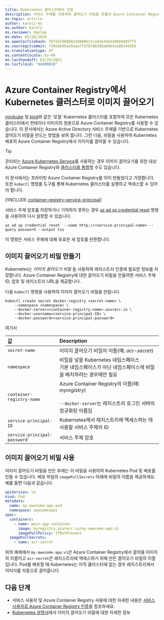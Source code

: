 ```yaml
---
title: Kubernetes 클러스터에서 인증
description: 서비스 주체를 사용하여 끌어오기 비밀을 만들어 Azure Container Registry의 이미지에 대한 액세스 권한을 Kubernetes 클러스터에 제공하는 방법 알아보기
ms.topic: article
author: karolz-ms
ms.author: karolz
ms.reviewer: danlep
ms.date: 05/28/2020
ms.openlocfilehash: fbf5dfd68b823b600b11cad3643e5d4004b85ff5
ms.sourcegitcommit: f28ebb95ae9aaaff3f87d8388a09b41e0b3445b5
ms.translationtype: HT
ms.contentlocale: ko-KR
ms.lasthandoff: 03/29/2021
ms.locfileid: "84309818"
---
```

# <a name="pull-images-from-an-azure-container-registry-to-a-kubernetes-cluster"></a>Azure Container Registry에서 Kubernetes 클러스터로 이미지 끌어오기

[minikube](https://minikube.sigs.k8s.io/) 및 [kind](https://kind.sigs.k8s.io/)와 같은 ‘로컬’ Kubernetes 클러스터를 포함하여 모든 Kubernetes 클러스터에서 컨테이너 이미지의 원본으로 Azure Container Registry를 사용할 수 있습니다. 이 문서에서는 Azure Active Directory 서비스 주체를 기반으로 Kubernetes 끌어오기 비밀을 만드는 방법을 보여 줍니다. 그런 다음, 비밀을 사용하여 Kubernetes 배포의 Azure Container Registry에서 이미지를 끌어올 수 있습니다.

> [!TIP]
> 관리되는 [Azure Kubernetes Service](../aks/intro-kubernetes.md)를 사용하는 경우 이미지 끌어오기를 위한 대상 Azure Container Registry와 [클러스터를 통합](../aks/cluster-container-registry-integration.md?toc=/azure/container-registry/toc.json&bc=/azure/container-registry/breadcrumb/toc.json)할 수도 있습니다. 

이 문서에서는 프라이빗 Azure Container Registry를 이미 만들었다고 가정합니다. 또한 `kubectl` 명령줄 도구를 통해 Kubernetes 클러스터를 실행하고 액세스할 수 있어야 합니다.

[!INCLUDE [container-registry-service-principal](../../includes/container-registry-service-principal.md)]

서비스 주체 암호를 저장하거나 기억하지 못하는 경우 [az ad sp credential reset][az-ad-sp-credential-reset] 명령을 사용하여 다시 설정할 수 있습니다.

```azurecli
az ad sp credential reset  --name http://<service-principal-name> --query password --output tsv
```

이 명령은 서비스 주체에 대해 유효한 새 암호를 반환합니다.

## <a name="create-an-image-pull-secret"></a>이미지 끌어오기 비밀 만들기

Kubernetes는 *이미지 끌어오기 비밀* 을 사용하여 레지스트리 인증에 필요한 정보를 저장합니다. Azure Container Registry에 대한 끌어오기 비밀을 만들려면 서비스 주체 ID, 암호 및 레지스트리 URL을 제공합니다. 

다음 `kubectl` 명령을 사용하여 이미지 끌어오기 비밀을 만듭니다.

```console
kubectl create secret docker-registry <secret-name> \
    --namespace <namespace> \
    --docker-server=<container-registry-name>.azurecr.io \
    --docker-username=<service-principal-ID> \
    --docker-password=<service-principal-password>
```
여기서

| 값 | Description |
| :--- | :--- |
| `secret-name` | 이미지 끌어오기 비밀의 이름(예: *acr-secret*) |
| `namespace` | 비밀을 넣을 Kubernetes 네임스페이스 <br/> 기본 네임스페이스가 아닌 네임스페이스에 비밀을 배치하려는 경우에만 필요 |
| `container-registry-name` | Azure Container Registry의 이름(예: *myregistry*)<br/><br/>`--docker-server`는 레지스트리 로그인 서버의 정규화된 이름임  |
| `service-principal-ID` | Kubernetes에서 레지스트리에 액세스하는 데 사용할 서비스 주체의 ID |
| `service-principal-password` | 서비스 주체 암호 |

## <a name="use-the-image-pull-secret"></a>이미지 끌어오기 비밀 사용

이미지 끌어오기 비밀을 만든 후에는 이 비밀을 사용하여 Kubernetes Pod 및 배포를 만들 수 있습니다. 배포 파일의 `imagePullSecrets` 아래에 비밀의 이름을 제공하세요. 예를 들면 다음과 같습니다.

```yaml
apiVersion: v1
kind: Pod
metadata:
  name: my-awesome-app-pod
  namespace: awesomeapps
spec:
  containers:
    - name: main-app-container
      image: myregistry.azurecr.io/my-awesome-app:v1
      imagePullPolicy: IfNotPresent
  imagePullSecrets:
    - name: acr-secret
```

위의 예제에서 `my-awesome-app:v1`은 Azure Container Registry에서 끌어올 이미지의 이름이고 `acr-secret`은 레지스트리에 액세스하기 위해 만든 끌어오기 비밀의 이름입니다. Pod를 배포할 때 Kubernetes는 아직 클러스터에 없는 경우 레지스트리에서 이미지를 자동으로 끌어옵니다.


## <a name="next-steps"></a>다음 단계

* 서비스 사용자 및 Azure Container Registry 사용에 대한 자세한 내용은 [서비스 사용자로 Azure Container Registry 인증](container-registry-auth-service-principal.md)을 참조하세요.
* [Kubernetes 설명서](https://kubernetes.io/docs/concepts/containers/images/#specifying-imagepullsecrets-on-a-pod)에서 이미지 끌어오기 비밀에 대한 자세한 정보


<!-- IMAGES -->

<!-- LINKS - External -->
[acr-scripts-cli]: https://github.com/Azure/azure-docs-cli-python-samples/tree/master/container-registry
[acr-scripts-psh]: https://github.com/Azure/azure-docs-powershell-samples/tree/master/container-registry

<!-- LINKS - Internal -->
[az-ad-sp-credential-reset]: /cli/azure/ad/sp/credential#az-ad-sp-credential-reset